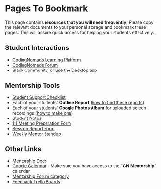 # Pages To Bookmark

This page contains **resources that you will need frequently**. Please copy the relevant documents to your personal storage and bookmark these pages. This will assure quick access for helping your students effectively.

## Student Interactions

- [CodingNomads Learning Platform](https://platform.codingnomads.co/learn/my/)
- [CodingNomads Forum](http://forum.codingnomads.co/)
- [Slack Community](https://codingnomads-chat.slack.com/messages), or use the Desktop app

## Mentorship Tools

- [Student Support Checklist](08_checklist.md)
- Each of your students' **Outline Report** ([how to find these reports](05_tools.md#progress-check-ins-with-the-learning-platform))
- Each of your students' **Google Photos Album** for uploaded screen recordings ([how to make one](05_tools.md#storage-with-google-photos))
- [Student Notes](13_student_notes.md)
- [1:1 Meeting Preparation Form](https://docs.google.com/forms/d/e/1FAIpQLSdwZsajyzT8CnPWusgn5dB-9AwI2sZNxJR8PAl5MZZ_bvyldw/viewform)
- <span style="color:lightgray;">[Session Report Form](https://docs.google.com/forms/d/e/1FAIpQLSfcYcVSnGAIhEB4wNr4tURIqQ_6lRa0xo7ARpWeDuhFq9a7bA/viewform)</span>
- [Weekly Mentor Standup](https://docs.google.com/forms/d/e/1FAIpQLSdZEKcxX9ZYE-M1P8xZ8Wuipkt2W2lE1ArtZCUUO6z1pOtuRA/viewform)

## Other Links

- [Mentorship Docs](README.md)
- [Google Calendar](https://calendar.google.com/) - Make sure you have access to the "**CN Mentorship**" calendar
- [Mentorship Forum category](http://forum.codingnomads.co/c/staff/mentorship)
- [Feedback Trello Boards](https://trello.com/cnsuggestions1/home)
